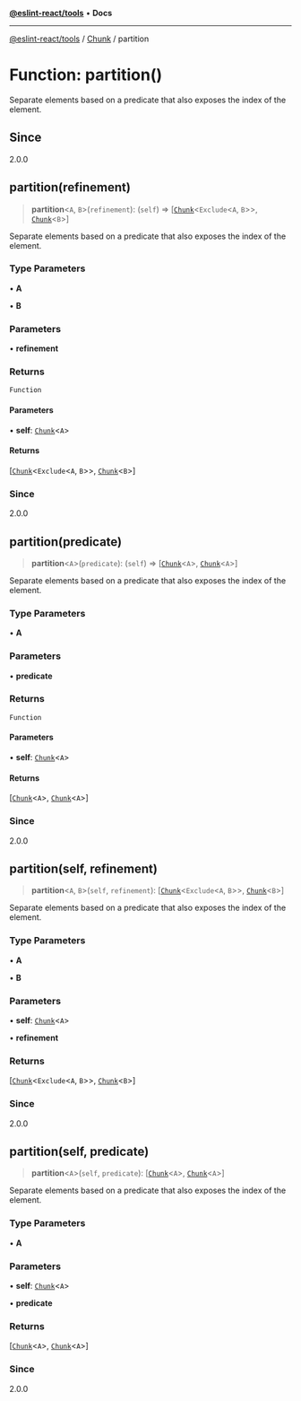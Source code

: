[**@eslint-react/tools**](../../../README.md) • **Docs**

***

[@eslint-react/tools](../../../README.md) / [Chunk](../README.md) / partition

# Function: partition()

Separate elements based on a predicate that also exposes the index of the element.

## Since

2.0.0

## partition(refinement)

> **partition**\<`A`, `B`\>(`refinement`): (`self`) => [[`Chunk`](../interfaces/Chunk.md)\<`Exclude`\<`A`, `B`\>\>, [`Chunk`](../interfaces/Chunk.md)\<`B`\>]

Separate elements based on a predicate that also exposes the index of the element.

### Type Parameters

• **A**

• **B**

### Parameters

• **refinement**

### Returns

`Function`

#### Parameters

• **self**: [`Chunk`](../interfaces/Chunk.md)\<`A`\>

#### Returns

[[`Chunk`](../interfaces/Chunk.md)\<`Exclude`\<`A`, `B`\>\>, [`Chunk`](../interfaces/Chunk.md)\<`B`\>]

### Since

2.0.0

## partition(predicate)

> **partition**\<`A`\>(`predicate`): (`self`) => [[`Chunk`](../interfaces/Chunk.md)\<`A`\>, [`Chunk`](../interfaces/Chunk.md)\<`A`\>]

Separate elements based on a predicate that also exposes the index of the element.

### Type Parameters

• **A**

### Parameters

• **predicate**

### Returns

`Function`

#### Parameters

• **self**: [`Chunk`](../interfaces/Chunk.md)\<`A`\>

#### Returns

[[`Chunk`](../interfaces/Chunk.md)\<`A`\>, [`Chunk`](../interfaces/Chunk.md)\<`A`\>]

### Since

2.0.0

## partition(self, refinement)

> **partition**\<`A`, `B`\>(`self`, `refinement`): [[`Chunk`](../interfaces/Chunk.md)\<`Exclude`\<`A`, `B`\>\>, [`Chunk`](../interfaces/Chunk.md)\<`B`\>]

Separate elements based on a predicate that also exposes the index of the element.

### Type Parameters

• **A**

• **B**

### Parameters

• **self**: [`Chunk`](../interfaces/Chunk.md)\<`A`\>

• **refinement**

### Returns

[[`Chunk`](../interfaces/Chunk.md)\<`Exclude`\<`A`, `B`\>\>, [`Chunk`](../interfaces/Chunk.md)\<`B`\>]

### Since

2.0.0

## partition(self, predicate)

> **partition**\<`A`\>(`self`, `predicate`): [[`Chunk`](../interfaces/Chunk.md)\<`A`\>, [`Chunk`](../interfaces/Chunk.md)\<`A`\>]

Separate elements based on a predicate that also exposes the index of the element.

### Type Parameters

• **A**

### Parameters

• **self**: [`Chunk`](../interfaces/Chunk.md)\<`A`\>

• **predicate**

### Returns

[[`Chunk`](../interfaces/Chunk.md)\<`A`\>, [`Chunk`](../interfaces/Chunk.md)\<`A`\>]

### Since

2.0.0
